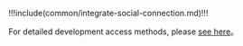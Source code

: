 <IntegrationDetailCard title="Start to develop access">

!!!include(common/integrate-social-connection.md)!!!

For detailed development access methods, please [see here](/guides/authentication/social/)。

</IntegrationDetailCard>
